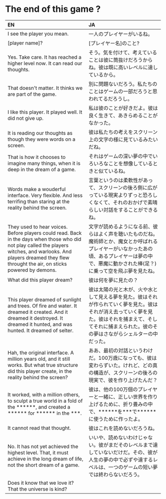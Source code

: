 # The end of this game ? 

EN|JA
:-|:-
I see the player you mean.|一人のプレイヤーがいるね。
[player name]?|[プレイヤー名]のこと?
Yes. Take care. It has reached a higher level now. It can read our thoughts.|そう。気を付けて、考えていることは彼に筒抜けだろうからね。彼は既に高いレベルに達しているから。
That doesn't matter. It thinks we are part of the game.|別に問題ないだろう。私たちのことはゲームの一部だろうと思われてるだろうし。
I like this player. It played well. It did not give up.|私は彼のことが好きだよ。彼は良く生きて、あきらめることがなかった。
It is reading our thoughts as though they were words on a screen.|彼は私たちの考えをスクリーン上の文字の様に見ているみたいだね。
That is how it chooses to imagine many things, when it is deep in the dream of a game.|それはゲームの深い夢の中でいろいろなことを想像しているときと似ているね。
Words make a wouderful interface. Very flexible. And less terrifing than staring at the reality behind the screen.|言葉というのは柔軟性があって、スクリーンの後ろ側に広がっている現実よりずっと恐ろしくなくて、それのおかげで素晴らしい対話をすることができるね。
They used to hear voices. Before players could read. Back in the days when those who did not play called the players witches, and warlooks. And players dreamed they flew throught the air, on sticks powered by demons.|文字が読めるようになる前、彼らはよく声を聴いたものだね。魔術師とか、魔女とか呼ばれるプレイヤーがいなかったあの頃、あるプレイヤーは夢の中で、悪魔に動かされた棒(足？)に乗って空を飛ぶ夢を見たね。
What did this player dream?|彼は何を夢に見たの？
This player dreamed of sunlight and trees. Of fire and water. It dreamed it created. And it dreamed it destroyed. It dreamed it hunted, and was hunted. It dreamed of selter.|彼は太陽の光と木が、火や水として見える夢を見た。彼はそれが作られていく夢を見た。彼はそれが消え去っていく夢を見た。彼はそれを捕まえて、そしてそれに捕まえられた。彼のその夢はさながらシェルターの中だった。
Hah, the original interface. A million years old, and it still works. But what true structure did this player create, in the reality behind the screen?|ああ、最初の対話というわけだ。100万歳になっても、彼は変わらずいた。けれど、どの真の構造が、スクリーンの後ろの現実で、彼を作り上げたんだ？
It worked, with a million others, to sculpt a true world in a fold of the \*\*\*\*\*\*, and created a \*\*\*\*\*\* for \*\*\*\*\*\* in the \*\*\*.|彼は、他の100万個のプレイヤーと一緒に、正しい世界を作り上げるために、折り畳みの中で、\*\*\*\*\*\*を\*\*\*で\*\*\*\*\*\*に使うために作ったよ。
It cannot read that thought.|彼はこれを読めないだろうね。
No. It has not yet achieved the highest level. That, it must achieve in the long dream of life, not the short dream of a game.|いいや、読めないわけじゃない。彼がまだそのレベルまで達していないだけだ。その、彼が人生の夢の中で必ずや達するレベルは、一つのゲームの短い夢では終わらないだろう。
Does it know that we love it? That the universe is kind?|